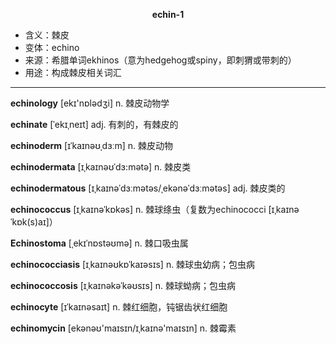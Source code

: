 
**<center>echin-1</center>**

- <span class="definition">含义：棘皮</span>
- <span class="definition">变体：echino</span>
- <span class="definition">来源：希腊单词ekhinos（意为hedgehog或spiny，即刺猬或带刺的）</span>
- <span class="definition">用途：构成棘皮相关词汇</span>

---

<span class="vocabulary">**echinology**</span> [ekɪ'nɒlәdʒi] n. 棘皮动物学

<span class="vocabulary">**echinate**</span> [ˈekɪˌneɪt] adj. 有刺的，有棘皮的

<span class="vocabulary">**echinoderm**</span> [ɪˈkaɪnəʊˌdɜːm] n. 棘皮动物

<span class="vocabulary">**echinodermata**</span> [ɪˌkaɪnəʊˈdɜ:mətə] n. 棘皮类

<span class="vocabulary">**echinodermatous**</span> [ɪˌkaɪnəˈdɜːmətəs/ˌekənəˈdɜːmətəs] adj. 棘皮类的

<span class="vocabulary">**echinococcus**</span> [ɪˌkaɪnəˈkɒkəs] n. 棘球绦虫（复数为echinococci [ɪˌkaɪnəˈkɒk(s)aɪ]）

<span class="vocabulary">**Echinostoma**</span> [ˌekɪˈnɒstəʊmə] n. 棘口吸虫属

<span class="vocabulary">**echinococciasis**</span> [ɪˌkaɪnəʊkɒˈkaɪəsɪs] n. 棘球虫幼病；包虫病

<span class="vocabulary">**echinococcosis**</span> [ɪˌkaɪnəkəˈkəʊsɪs] n. 棘球蚴病；包虫病 


<span class="vocabulary">**echinocyte**</span> [ɪˈkaɪnəsaɪt] n. 棘红细胞，钝锯齿状红细胞

<span class="vocabulary">**echinomycin**</span> [ekənəʊ'maɪsɪn/ɪˌkaɪnə'maɪsɪn] n. 棘霉素

